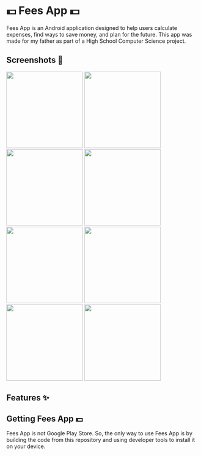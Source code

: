<h1>💵 Fees App 💵</h1>

<p>Fees App is an Android application designed to help users calculate expenses, find ways to save money, and plan for the future. This app was made for my father as part of a High School Computer Science project.</p>

<h2>Screenshots 📸</h2>

<p>
  <img src="https://github.com/user-attachments/assets/7c1be4ff-8932-4cda-95e9-1f4733c25d78" width="200"></img>
  <img src="https://github.com/user-attachments/assets/bf6959e5-732a-40ff-8431-3ca445d9ab18" width="200"></img>
  <img src="https://github.com/user-attachments/assets/610dc263-6f86-4754-97de-db3688f08b93" width="200"></img>
  <img src="https://github.com/user-attachments/assets/249c25cd-8ac4-4495-804d-6bb7604bec67" width="200"></img>
  <img src="https://github.com/user-attachments/assets/45bbeae8-b00c-4dee-bb0f-85a0b7a5fe36" width="200"></img>
  <img src="https://github.com/user-attachments/assets/c0b68b07-e089-4729-9b0f-94d85b778e4d" width="200"></img>
  <img src="https://github.com/user-attachments/assets/039b9963-9f64-4154-8021-3ec416b9097f" width="200"></img>
  <img src="https://github.com/user-attachments/assets/2c781a96-ec7f-4dbb-9bc7-a39245978388" width="200"></img>
</p>

<h2>Features ✨</h2>

<p>
  
</p>

<h2>Getting Fees App 💵</h2>

Fees App is not Google Play Store. So, the only way to use Fees App is by building the code from this repository and using developer tools to install it on your device.
